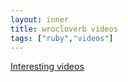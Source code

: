```yaml
---
layout: inner
title: wrocloverb videos
tags: ["ruby","videos"]
---
```

[Interesting videos](https://www.youtube.com/channel/UC_tX5G6twhuwWZQptcc3DOA)
